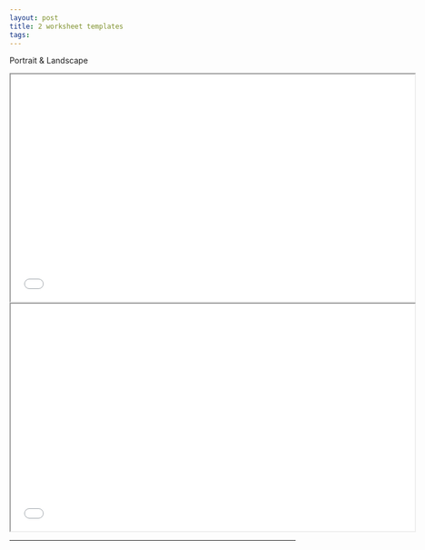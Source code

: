 ```yaml
---
layout: post
title: 2 worksheet templates
tags:  
---
```


Portrait & Landscape

<div class="pdf-container">
    <iframe src="/assets/worksheets/grid.ws.landscape.pdf" 
        title="landscape-worksheet" 
        height="400" 
        width="712" 
        allowfullscreen="true">
    </iframe>
</div>


<div class="pdf-container">
    <iframe src="/assets/worksheets/9.col.balance.worksheet.pdf" 
        title="portrait-worksheet" 
        height="400" 
        width="712" 
        allowfullscreen="true">
    </iframe>
</div>

---
